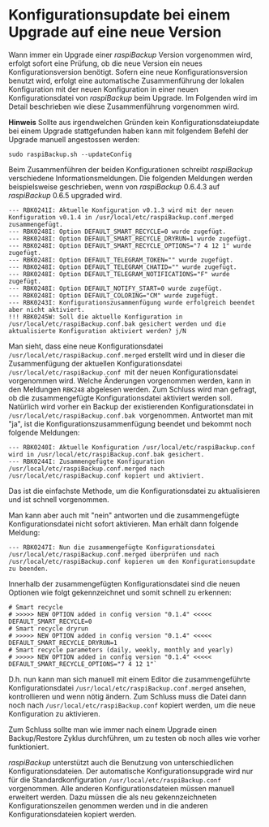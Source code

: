 # Konfigurationsupdate bei einem Upgrade auf eine neue Version

Wann immer ein Upgrade einer *raspiBackup* Version vorgenommen wird,
erfolgt sofort eine Prüfung, ob die neue Version ein
neues Konfigurationsversion benötigt. Sofern eine neue
Konfigurationsversion benutzt wird, erfolgt eine automatische
Zusammenführung der lokalen Konfiguration mit der neuen Konfiguration in
einer neuen Konfigurationsdatei von *raspiBackup* beim Upgrade. Im
Folgenden wird im Detail beschrieben wie diese Zusammenführung
vorgenommen wird.

**Hinweis**
Sollte aus irgendwelchen Gründen kein Konfigurationsdateiupdate
bei einem Upgrade stattgefunden haben kann mit folgendem Befehl
der Upgrade manuell angestossen werden:


    sudo raspiBackup.sh --updateConfig


Beim Zusammenführen der beiden Konfigurationen schreibt *raspiBackup*
verschiedene Informationsmeldungen. Die folgenden Meldungen werden
beispielsweise geschrieben, wenn von *raspiBackup* 0.6.4.3 auf *raspiBackup*
0.6.5 upgraded wird.

    --- RBK0241I: Aktuelle Konfiguration v0.1.3 wird mit der neuen Konfiguration v0.1.4 in /usr/local/etc/raspiBackup.conf.merged zusammengefügt.
    --- RBK0248I: Option DEFAULT_SMART_RECYCLE=0 wurde zugefügt.
    --- RBK0248I: Option DEFAULT_SMART_RECYCLE_DRYRUN=1 wurde zugefügt.
    --- RBK0248I: Option DEFAULT_SMART_RECYCLE_OPTIONS="7 4 12 1" wurde zugefügt.
    --- RBK0248I: Option DEFAULT_TELEGRAM_TOKEN="" wurde zugefügt.
    --- RBK0248I: Option DEFAULT_TELEGRAM_CHATID="" wurde zugefügt.
    --- RBK0248I: Option DEFAULT_TELEGRAM_NOTIFICATIONS="F" wurde zugefügt.
    --- RBK0248I: Option DEFAULT_NOTIFY_START=0 wurde zugefügt.
    --- RBK0248I: Option DEFAULT_COLORING="CM" wurde zugefügt.
    --- RBK0243I: Konfigurationszusammenfügung wurde erfolgreich beendet aber nicht aktiviert.
    !!! RBK0245W: Soll die aktuelle Konfiguration in /usr/local/etc/raspiBackup.conf.bak gesichert werden und die aktualisierte Konfiguration aktiviert werden? j/N


Man sieht, dass eine neue Konfigurationsdatei
`/usr/local/etc/raspiBackup.conf.merged` erstellt wird und in dieser die
Zusammenfügung der aktuellen Konfigurationsdatei
`/usr/local/etc/raspiBackup.conf `mit der neuen Konfigurationsdatei
vorgenommen wird. Welche Änderungen vorgenommen werden, kann in den
Meldungen `RBK248` abgelesen werden. Zum Schluss wird man gefragt, ob die
zusammengefügte Konfigurationsdatei aktiviert werden soll. Natürlich
wird vorher ein Backup der existierenden Konfigurationsdatei in
`/usr/local/etc/raspiBackup.conf.bak `vorgenommen. Antwortet man mit "ja",
ist die Konfigurationszusammenfügung beendet und bekommt noch folgende
Meldungen:

    --- RBK0240I: Aktuelle Konfiguration /usr/local/etc/raspiBackup.conf wird in /usr/local/etc/raspiBackup.conf.bak gesichert.
    --- RBK0244I: Zusammengefügte Konfiguration /usr/local/etc/raspiBackup.conf.merged nach /usr/local/etc/raspiBackup.conf kopiert und aktiviert.

Das ist die einfachste Methode, um die Konfigurationsdatei zu
aktualisieren und ist schnell vorgenommen.

Man kann aber auch mit "nein" antworten und die zusammengefügte
Konfigurationsdatei nicht sofort aktivieren. Man erhält dann folgende
Meldung:

    --- RBK0247I: Nun die zusammengefügte Konfigurationsdatei /usr/local/etc/raspiBackup.conf.merged überprüfen und nach /usr/local/etc/raspiBackup.conf kopieren um den Konfigurationsupdate zu beenden.

Innerhalb der zusammengefügten Konfigurationsdatei sind die neuen
Optionen wie folgt gekennzeichnet und somit schnell zu erkennen:

    # Smart recycle
    # >>>>> NEW OPTION added in config version "0.1.4" <<<<<
    DEFAULT_SMART_RECYCLE=0
    # Smart recycle dryrun
    # >>>>> NEW OPTION added in config version "0.1.4" <<<<<
    DEFAULT_SMART_RECYCLE_DRYRUN=1
    # Smart recycle parameters (daily, weekly, monthly and yearly)
    # >>>>> NEW OPTION added in config version "0.1.4" <<<<<
    DEFAULT_SMART_RECYCLE_OPTIONS="7 4 12 1"`

D.h. nun kann man sich manuell mit einem Editor die zusammengeführte
Konfigurationsdatei `/usr/local/etc/raspiBackup.conf.merged` ansehen,
kontrollieren und wenn nötig ändern. Zum Schluss muss die Datei dann
noch nach `/usr/local/etc/raspiBackup.conf` kopiert werden, um die neue
Konfiguration zu aktivieren.

Zum Schluss sollte man wie immer nach einem Upgrade einen Backup/Restore
Zyklus durchführen, um zu testen ob noch alles wie vorher funktioniert.

*raspiBackup* unterstützt auch die Benutzung von unterschiedlichen
Konfigurationsdateien. Der automatische Konfigurationsupgrade wird nur
für die Standardkonfiguration `/usr/local/etc/raspiBackup.conf`
vorgenommen. Alle anderen Konfigurationsdateien müssen manuell erweitert
werden. Dazu müssen die als neu gekennzeichneten Konfigurationszeilen
genommen werden und in die anderen Konfigurationsdateien kopiert werden.

[.status]: restructured
[.source]: https://www.linux-tips-and-tricks.de/de/raspibackupcategoried/567-raspibackup-konfigurationsupdate-nach-einem-upgrade-auf-eine-neue-version
[.source]: https://www.linux-tips-and-tricks.de/en/raspibackupcategorye/570-raspibackup-configuration-update-when-upgrading-to-a-new-version

